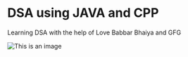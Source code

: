 # DSA using JAVA and CPP
Learning DSA with the help of Love Babbar Bhaiya and GFG

![This is an image](https://media.geeksforgeeks.org/wp-content/cdn-uploads/20220509120600/Learn-Data-Structures-and-Algorithms-Easily.gif)
